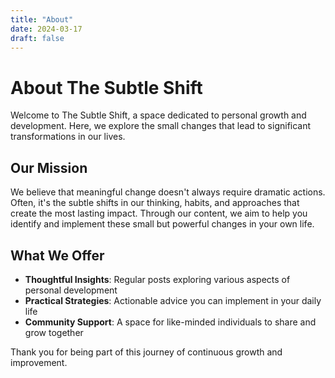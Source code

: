 ```yaml
---
title: "About"
date: 2024-03-17
draft: false
---
```


# About The Subtle Shift

Welcome to The Subtle Shift, a space dedicated to personal growth and development. Here, we explore the small changes that lead to significant transformations in our lives.

## Our Mission

We believe that meaningful change doesn't always require dramatic actions. Often, it's the subtle shifts in our thinking, habits, and approaches that create the most lasting impact. Through our content, we aim to help you identify and implement these small but powerful changes in your own life.

## What We Offer

- **Thoughtful Insights**: Regular posts exploring various aspects of personal development
- **Practical Strategies**: Actionable advice you can implement in your daily life
- **Community Support**: A space for like-minded individuals to share and grow together

Thank you for being part of this journey of continuous growth and improvement. 